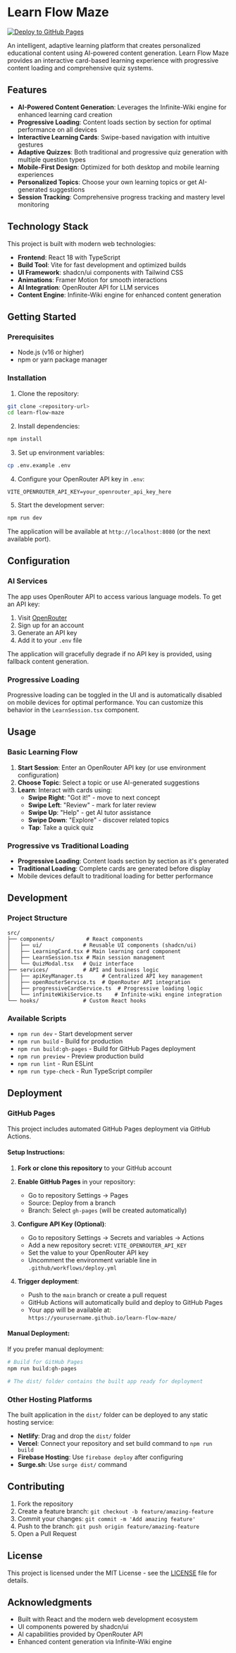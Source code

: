 # Learn Flow Maze

[![Deploy to GitHub Pages](https://github.com/USERNAME/learn-flow-maze/actions/workflows/deploy.yml/badge.svg)](https://github.com/USERNAME/learn-flow-maze/actions/workflows/deploy.yml)

An intelligent, adaptive learning platform that creates personalized educational content using AI-powered content generation. Learn Flow Maze provides an interactive card-based learning experience with progressive content loading and comprehensive quiz systems.

## Features

- **AI-Powered Content Generation**: Leverages the Infinite-Wiki engine for enhanced learning card creation
- **Progressive Loading**: Content loads section by section for optimal performance on all devices
- **Interactive Learning Cards**: Swipe-based navigation with intuitive gestures
- **Adaptive Quizzes**: Both traditional and progressive quiz generation with multiple question types
- **Mobile-First Design**: Optimized for both desktop and mobile learning experiences
- **Personalized Topics**: Choose your own learning topics or get AI-generated suggestions
- **Session Tracking**: Comprehensive progress tracking and mastery level monitoring

## Technology Stack

This project is built with modern web technologies:

- **Frontend**: React 18 with TypeScript
- **Build Tool**: Vite for fast development and optimized builds
- **UI Framework**: shadcn/ui components with Tailwind CSS
- **Animations**: Framer Motion for smooth interactions
- **AI Integration**: OpenRouter API for LLM services
- **Content Engine**: Infinite-Wiki engine for enhanced content generation

## Getting Started

### Prerequisites

- Node.js (v16 or higher)
- npm or yarn package manager

### Installation

1. Clone the repository:
```bash
git clone <repository-url>
cd learn-flow-maze
```

2. Install dependencies:
```bash
npm install
```

3. Set up environment variables:
```bash
cp .env.example .env
```

4. Configure your OpenRouter API key in `.env`:
```env
VITE_OPENROUTER_API_KEY=your_openrouter_api_key_here
```

5. Start the development server:
```bash
npm run dev
```

The application will be available at `http://localhost:8080` (or the next available port).

## Configuration

### AI Services

The app uses OpenRouter API to access various language models. To get an API key:

1. Visit [OpenRouter](https://openrouter.ai)
2. Sign up for an account
3. Generate an API key
4. Add it to your `.env` file

The application will gracefully degrade if no API key is provided, using fallback content generation.

### Progressive Loading

Progressive loading can be toggled in the UI and is automatically disabled on mobile devices for optimal performance. You can customize this behavior in the `LearnSession.tsx` component.

## Usage

### Basic Learning Flow

1. **Start Session**: Enter an OpenRouter API key (or use environment configuration)
2. **Choose Topic**: Select a topic or use AI-generated suggestions
3. **Learn**: Interact with cards using:
   - **Swipe Right**: "Got it!" - move to next concept
   - **Swipe Left**: "Review" - mark for later review
   - **Swipe Up**: "Help" - get AI tutor assistance
   - **Swipe Down**: "Explore" - discover related topics
   - **Tap**: Take a quick quiz

### Progressive vs Traditional Loading

- **Progressive Loading**: Content loads section by section as it's generated
- **Traditional Loading**: Complete cards are generated before display
- Mobile devices default to traditional loading for better performance

## Development

### Project Structure

```
src/
├── components/          # React components
│   ├── ui/             # Reusable UI components (shadcn/ui)
│   ├── LearningCard.tsx # Main learning card component
│   ├── LearnSession.tsx # Main session management
│   └── QuizModal.tsx   # Quiz interface
├── services/           # API and business logic
│   ├── apiKeyManager.ts      # Centralized API key management
│   ├── openRouterService.ts  # OpenRouter API integration
│   ├── progressiveCardService.ts  # Progressive loading logic
│   └── infiniteWikiService.ts    # Infinite-wiki engine integration
└── hooks/              # Custom React hooks
```

### Available Scripts

- `npm run dev` - Start development server
- `npm run build` - Build for production
- `npm run build:gh-pages` - Build for GitHub Pages deployment
- `npm run preview` - Preview production build
- `npm run lint` - Run ESLint
- `npm run type-check` - Run TypeScript compiler

## Deployment

### GitHub Pages

This project includes automated GitHub Pages deployment via GitHub Actions.

#### Setup Instructions:

1. **Fork or clone this repository** to your GitHub account

2. **Enable GitHub Pages** in your repository:
   - Go to repository Settings → Pages
   - Source: Deploy from a branch
   - Branch: Select `gh-pages` (will be created automatically)

3. **Configure API Key (Optional)**:
   - Go to repository Settings → Secrets and variables → Actions
   - Add a new repository secret: `VITE_OPENROUTER_API_KEY`
   - Set the value to your OpenRouter API key
   - Uncomment the environment variable line in `.github/workflows/deploy.yml`

4. **Trigger deployment**:
   - Push to the `main` branch or create a pull request
   - GitHub Actions will automatically build and deploy to GitHub Pages
   - Your app will be available at: `https://yourusername.github.io/learn-flow-maze/`

#### Manual Deployment:

If you prefer manual deployment:

```bash
# Build for GitHub Pages
npm run build:gh-pages

# The dist/ folder contains the built app ready for deployment
```

### Other Hosting Platforms

The built application in the `dist/` folder can be deployed to any static hosting service:

- **Netlify**: Drag and drop the `dist/` folder
- **Vercel**: Connect your repository and set build command to `npm run build`
- **Firebase Hosting**: Use `firebase deploy` after configuring
- **Surge.sh**: Use `surge dist/` command

## Contributing

1. Fork the repository
2. Create a feature branch: `git checkout -b feature/amazing-feature`
3. Commit your changes: `git commit -m 'Add amazing feature'`
4. Push to the branch: `git push origin feature/amazing-feature`
5. Open a Pull Request

## License

This project is licensed under the MIT License - see the [LICENSE](LICENSE) file for details.

## Acknowledgments

- Built with React and the modern web development ecosystem
- UI components powered by shadcn/ui
- AI capabilities provided by OpenRouter API
- Enhanced content generation via Infinite-Wiki engine